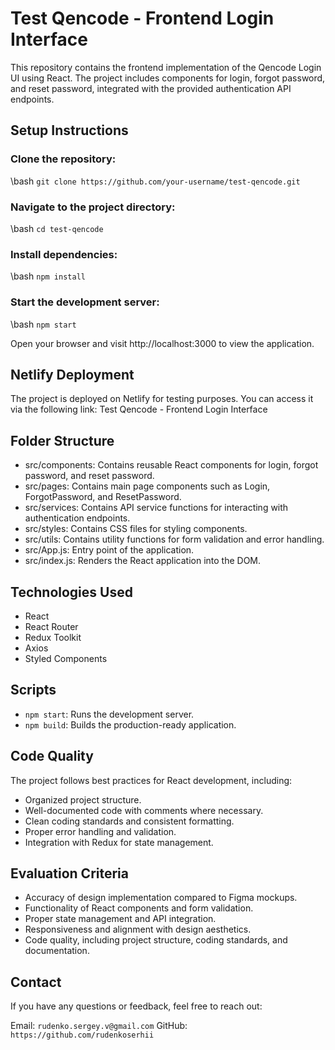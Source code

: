 # Test Qencode - Frontend Login Interface

This repository contains the frontend implementation of the Qencode Login UI using React. The project includes components for login, forgot password, and reset password, integrated with the provided authentication API endpoints.

## Setup Instructions

### Clone the repository:

\\bash
`git clone https://github.com/your-username/test-qencode.git`

### Navigate to the project directory:

\\bash
`cd test-qencode`

### Install dependencies:

\\bash
`npm install`

### Start the development server:

\\bash
`npm start`

Open your browser and visit http://localhost:3000 to view the application.

## Netlify Deployment

The project is deployed on Netlify for testing purposes. You can access it via the following link: Test Qencode - Frontend Login Interface

## Folder Structure

- src/components: Contains reusable React components for login, forgot password, and reset password.
- src/pages: Contains main page components such as Login, ForgotPassword, and ResetPassword.
- src/services: Contains API service functions for interacting with authentication endpoints.
- src/styles: Contains CSS files for styling components.
- src/utils: Contains utility functions for form validation and error handling.
- src/App.js: Entry point of the application.
- src/index.js: Renders the React application into the DOM.

## Technologies Used

- React
- React Router
- Redux Toolkit
- Axios
- Styled Components

## Scripts

- `npm start`: Runs the development server.
- `npm build`: Builds the production-ready application.

## Code Quality

The project follows best practices for React development, including:

- Organized project structure.
- Well-documented code with comments where necessary.
- Clean coding standards and consistent formatting.
- Proper error handling and validation.
- Integration with Redux for state management.

## Evaluation Criteria

- Accuracy of design implementation compared to Figma mockups.
- Functionality of React components and form validation.
- Proper state management and API integration.
- Responsiveness and alignment with design aesthetics.
- Code quality, including project structure, coding standards, and documentation.

## Contact

If you have any questions or feedback, feel free to reach out:

Email: `rudenko.sergey.v@gmail.com`
GitHub: `https://github.com/rudenkoserhii`
